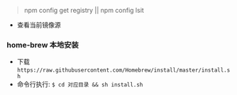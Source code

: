  > npm config get registry || npm config lsit 

- 查看当前镜像源


### home-brew 本地安装

- 下载  `https://raw.githubusercontent.com/Homebrew/install/master/install.sh`
- 命令行执行:  `$ cd 对应目录 && sh install.sh  `





